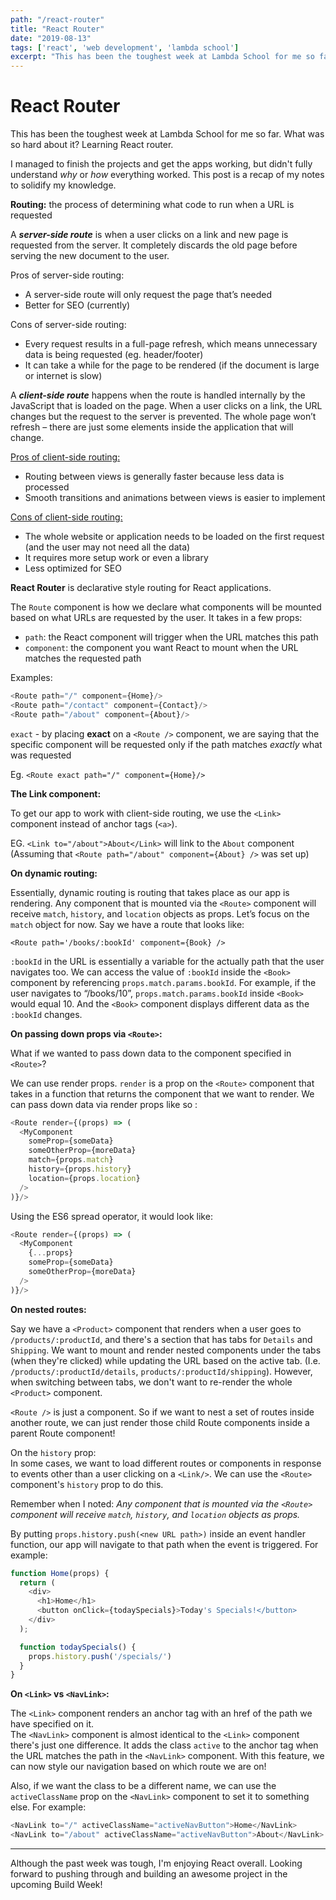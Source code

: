 ```yaml
---
path: "/react-router"
title: "React Router"
date: "2019-08-13"
tags: ['react', 'web development', 'lambda school']
excerpt: "This has been the toughest week at Lambda School for me so far. What was so hard about it?..." 
---
```


# React Router

This has been the toughest week at Lambda School for me so far. What was so hard about it? Learning React router.

I managed to finish the projects and get the apps working, but didn't fully understand _why_ or _how_ everything worked. This post is a recap of my notes to solidify my knowledge.

**Routing:** the process of determining what code to run when a URL is requested

A _**server-side route**_ is when a user clicks on a link and new page is requested from the server. It completely discards the old page before serving the new document to the user.  
  
Pros of server-side routing:  
- A server-side route will only request the page that&#8217;s needed  
- Better for SEO (currently)

Cons of server-side routing:  
- Every request results in a full-page refresh, which means unnecessary data is being requested (eg. header/footer)  
- It can take a while for the page to be rendered (if the document is large or internet is slow)

A _**client-side route**_ happens when the route is handled internally by the JavaScript that is loaded on the page. When a user clicks on a link, the URL changes but the request to the server is prevented. The whole page won&#8217;t refresh &#8211; there are just some elements inside the application that will change.  
  
<u>Pros of client-side routing:</u>
- Routing between views is generally faster because less data is processed  
- Smooth transitions and animations between views is easier to implement  
  
<u>Cons of client-side routing:</u>  
- The whole website or application needs to be loaded on the first request (and the user may not need all the data)  
- It requires more setup work or even a library  
- Less optimized for SEO

**React Router** is declarative style routing for React applications. 

The `Route` component is how we declare what components will be mounted based on what URLs are requested by the user. It takes in a few props:  
- `path`: the React component will trigger when the URL matches this path  
- `component`: the component you want React to mount when the URL matches the requested path

Examples:

```javascript
<Route path="/" component={Home}/>
<Route path="/contact" component={Contact}/>
<Route path="/about" component={About}/>
```

`exact` - by placing **exact** on a `<Route />` component, we are saying that the specific component will be requested only if the path matches _exactly_ what was requested

Eg. `<Route exact path="/" component={Home}/>`

**The Link component:**

To get our app to work with client-side routing, we use the `<Link>` component instead of anchor tags (`<a>`).  
  
EG. `<Link to="/about">About</Link>` will link to the `About` component (Assuming that `<Route path="/about" component={About} />` was set up)

**On dynamic routing:**  
  
Essentially, dynamic routing is routing that takes place as our app is rendering. Any component that is mounted via the `<Route>` component will receive `match`, `history`, and `location` objects as props. Let&#8217;s focus on the `match` object for now. Say we have a route that looks like:  
  
`<Route path='/books/:bookId' component={Book} />`  
  
`:bookId` in the URL is essentially a variable for the actually path that the user navigates too. We can access the value of `:bookId` inside the `<Book>` component by referencing `props.match.params.bookId`. For example, if the user navigates to &#8220;/books/10&#8221;, `props.match.params.bookId` inside `<Book>` would equal 10. And the `<Book>` component displays different data as the `:bookId` changes.

**On passing down props via `<Route>`:**

What if we wanted to pass down data to the component specified in `<Route>`?  
  
We can use render props. `render` is a prop on the `<Route>` component that takes in a function that returns the component that we want to render. We can pass down data via render props like so :

```javascript
<Route render={(props) => (
  <MyComponent 
    someProp={someData} 
    someOtherProp={moreData} 
    match={props.match}
    history={props.history}
    location={props.location}
  />
)}/>
```

Using the ES6 spread operator, it would look like: 

```javascript
<Route render={(props) => (
  <MyComponent 
    {...props}
    someProp={someData} 
    someOtherProp={moreData} 
  />
)}/>
```

**On nested routes:**
  
Say we have a `<Product>` component that renders when a user goes to `/products/:productId`, and there's a section that has tabs for `Details` and `Shipping`. We want to mount and render nested components under the tabs (when they're clicked) while updating the URL based on the active tab. (I.e. `/products/:productId/details`, `products/:productId/shipping`). However, when switching between tabs, we don't want to re-render the whole `<Product>` component.  
  
`<Route />` is just a component. So if we want to nest a set of routes inside another route, we can just render those child Route components inside a parent Route component!  
  
On the `history` prop:  
In some cases, we want to load different routes or components in response to events other than a user clicking on a `<Link/>`. We can use the `<Route>` component's `history` prop to do this.  
  
Remember when I noted: *Any component that is mounted via the `<Route>` component will receive `match`, `history`, and `location` objects as props.*  
  
By putting `props.history.push(<new URL path>)` inside an event handler function, our app will navigate to that path when the event is triggered. For example:

```javascript
function Home(props) {
  return (
    <div>
      <h1>Home</h1>
      <button onClick={todaySpecials}>Today's Specials!</button>
    </div>
  );

  function todaySpecials() {
    props.history.push('/specials/')
  }
}
```

**On `<Link>` vs `<NavLink>`:**

The `<Link>` component renders an anchor tag with an href of the path we have specified on it.  
The `<NavLink>` component is almost identical to the `<Link>` component there's just one difference. It adds the class `active` to the anchor tag when the URL matches the path in the `<NavLink>` component. With this feature, we can now style our navigation based on which route we are on!  
  
Also, if we want the class to be a different name, we can use the `activeClassName` prop on the `<NavLink>` component to set it to something else. For example:

```javascript
<NavLink to="/" activeClassName="activeNavButton">Home</NavLink>
<NavLink to="/about" activeClassName="activeNavButton">About</NavLink>
```

---

Although the past week was tough, I'm enjoying React overall. Looking forward to pushing through and building an awesome project in the upcoming Build Week!
